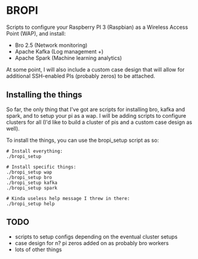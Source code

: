 # BROPI
Scripts to configure your Raspberry PI 3 (Raspbian) as a Wireless Access Point (WAP), and install:
- Bro 2.5 (Network monitoring)
- Apache Kafka (Log management +)
- Apache Spark (Machine learning analytics)

At some point, I will also include a custom case design that will allow for additional SSH-enabled PIs (probably zeros) to be attached.

## Installing the things
So far, the only thing that I've got are scripts for installing bro, kafka and spark, and to setup your pi as a wap. I will be adding scripts to configure clusters for all (I'd like to build a cluster of pis and a custom case design as well).

To install the things, you can use the bropi_setup script as so:
```
# Install everything:
./bropi_setup

# Install specific things:
./bropi_setup wap
./bropi_setup bro
./bropi_setup kafka
./bropi_setup spark

# Kinda useless help message I threw in there:
./bropi_setup help
```

## TODO
- scripts to setup configs depending on the eventual cluster setups
- case design for n? pi zeros added on as probably bro workers
- lots of other things
